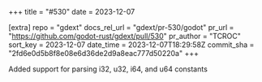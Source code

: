 +++
title = "#530"
date = 2023-12-07

[extra]
repo = "gdext"
docs_rel_url = "gdext/pr-530/godot"
pr_url = "https://github.com/godot-rust/gdext/pull/530"
pr_author = "TCROC"
sort_key = 2023-12-07
date_time = 2023-12-07T18:29:58Z
commit_sha = "2fd6e0d5b8f8e08e6d36de2d9a8eac777d50220a"
+++

Added support for parsing i32, u32, i64, and u64 constants
